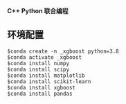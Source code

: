 **C++ Python 联合编程**



## 环境配置

```
$conda create -n _xgboost python=3.8
$conda activate _xgboost
$conda install numpy
$conda install scipy
$conda install matplotlib
$conda install scikit-learn
$conda install xgboost
$conda install pandas
```

